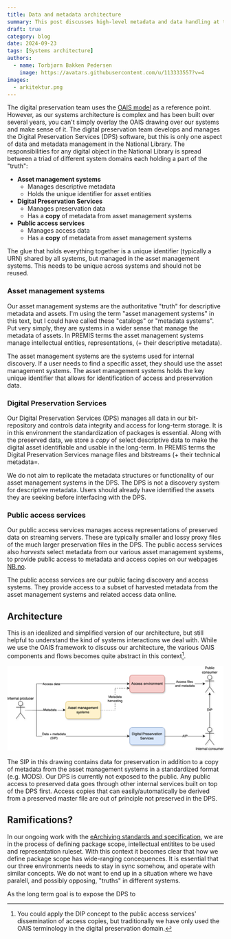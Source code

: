 ```yaml
---
title: Data and metadata architecture
summary: This post discusses high-level metadata and data handling at the National Library of Norway
draft: true
category: blog
date: 2024-09-23
tags: [Systems architecture]
authors: 
  - name: Torbjørn Bakken Pedersen
    image: https://avatars.githubusercontent.com/u/113333557?v=4
images: 
  - arkitektur.png
---
```


The digital preservation team uses the [OAIS model](https://en.wikipedia.org/wiki/Open_Archival_Information_System#The_functional_model "Wikipedia page explaining the OAIS functional model") as a reference point.
However, as our systems architecture is complex and has been built over several years, you can't simply overlay the OAIS drawing over our systems and make sense of it.
The digital preservation team develops and manages the Digital Preservation Services (DPS) software, but this is only one aspect of data and metadata management in the National Library.
The responsibilities for any digital object in the National Library is spread between a triad of different system domains each holding a part of the "truth":

- **Asset management systems**
	- Manages descriptive metadata
	- Holds the unique identifier for asset entities
- **Digital Preservation Services**
	- Manages preservation data
	- Has a **copy** of metadata from asset management systems
- **Public access services**
	- Manages access data
	- Has a **copy** of metadata from asset management systems

The glue that holds everything together is a unique identifier (typically a URN) shared by all systems, but managed in the asset management systems.
This needs to be unique across systems and should not be reused. 

### Asset management systems
Our asset management systems are the authoritative "truth" for descriptive metadata and assets. 
I'm using the term "asset management systems" in this text, but I could have called these "catalogs" or "metadata systems". 
Put very simply, they are systems in a wider sense that manage the metadata of assets.
In PREMIS terms the asset management systems manage intellectual entities, representations, (+ their descriptive metadata).

The asset management systems are the systems used for internal discovery.
If a user needs to find a specific asset, they should use the asset management systems.
The asset management systems holds the key unique identifier that allows for identification of access and preservation data.

### Digital Preservation Services
Our Digital Preservation Services (DPS) manages all data in our bit-repository and controls data integrity and access for long-term storage. 
It is in this environment the standardization of packages is essential. 
Along with the preserved data, we store a *copy* of select descriptive data to make the digital asset identifiable and usable in the long-term.
In PREMIS terms the Digital Preservation Services manage files and bitstreams (+ their technical metadata=.

We do not aim to replicate the metadata structures or functionality of our asset management systems in the DPS. 
The DPS is not a discovery system for descriptive metadata.
Users should already have identified the assets they are seeking before interfacing with the DPS.

### Public access services
Our public access services manages access representations of preserved data on streaming servers. 
These are typically smaller and lossy proxy files of the much larger preservation files in the DPS. 
The public access services also *harvests* select metadata from our various asset management systems, to provide public access to metadata and access copies on our webpages [NB.no](https://www.nb.no/search "National library online portal").

The public access services are our public facing discovery and access systems.
They provide access to a subset of harvested metadata from the asset management systems and related access data online.

## Architecture
This is an idealized and simplified version of our architecture, but still helpful to understand the kind of systems interactions we deal with.
While we use the OAIS framework to discuss our architecture, the various OAIS components and flows becomes quite abstract in this context[^1]. 

[^1]: You could apply the DIP concept to the public access services' dissemination of access copies, but traditionally we have only used the OAIS terminology in the digital preservation domain.

![architecture drawing](arkitektur.png)

The SIP in this drawing contains data for preservation in addition to a copy of metadata from the asset management systems in a standardized format (e.g. MODS).
Our DPS is currently not exposed to the public. 
Any public access to preserved data goes through other internal services built on top of the DPS first. Access copies that can easily/automatically be derived from a preserved master file are out of principle not preserved in the DPS.

## Ramifications?
In our ongoing work with the [eArchiving standards and specification](https://dilcis.eu "Website with standards and specifications for E-ARK"), we are in the process of defining package scope, intellectual entitites to be used and representation ruleset. 
With this context it becomes clear that how we define package scope has wide-ranging concequences.
It is essential that our three environments needs to stay in sync somehow, and operate with similar concepts.
We do not want to end up in a situation where we have paralell, and possibly opposing, "truths" in different systems.

As the long term goal is to expose the DPS to 


